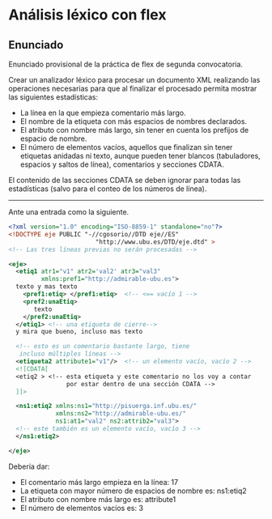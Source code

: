 # Análisis léxico con flex

## Enunciado

Enunciado provisional de la práctica de flex de segunda convocatoria.

Crear un analizador léxico para procesar un documento XML 
realizando las operaciones necesarias para que al finalizar el 
procesado permita mostrar las siguientes estadísticas:
- La línea en la que empieza comentario más largo.
- El nombre de la etiqueta con más espacios de nombres declarados.
- El atributo con nombre más largo, sin tener en cuenta los prefijos
  de espacio de nombre.
- El número de elementos vacíos, aquellos que finalizan sin tener etiquetas 
  anidadas ni texto, aunque pueden tener blancos (tabuladores,
  espacios y saltos de línea), comentarios y secciones CDATA.

El contenido de las secciones CDATA se deben ignorar para todas 
las estadísticas (salvo para el conteo de los números de línea).

------------------------------------------------------------------

Ante una entrada como la siguiente.

```xml
<?xml version="1.0" encoding="ISO-8859-1" standalone="no"?>
<!DOCTYPE eje PUBLIC "-//cgosorio//DTD eje//ES" 
                        "http://www.ubu.es/DTD/eje.dtd" >
<!-- Las tres líneas previas no serán procesadas -->

<eje>
  <etiq1 atr1="v1" atr2='val2' atr3="val3" 
         xmlns:pref1="http://admirable-ubu.es">
  texto y mas texto
    <pref1:etiq> </pref1:etiq>  <!-- <== vacío 1 -->
    <pref2:unaEtiq>
       texto
    </pref2:unaEtiq>
  </etiq1> <!-- una etiqueta de cierre-->
  y mira que bueno, incluso mas texto

  <!-- esto es un comentario bastante largo, tiene 
   incluso múltiples líneas -->
  <etiqueta2 attribute1="v1"/>  <!-- un elemento vacío, vacío 2 -->
  <![CDATA[
  <etiq2 > <!-- esta etiqueta y este comentario no los voy a contar
                por estar dentro de una sección CDATA -->
  ]]>

  <ns1:etiq2 xmlns:ns1="http://pisuerga.inf.ubu.es/"
             xmlns:ns2="http://admirable-ubu.es/"
             ns1:at1="val2" ns2:attrib2="val3">
  <!-- este también es un elemento vacío, vacío 3 -->
  </ns1:etiq2>

</eje>
```

Debería dar:
- El comentario más largo empieza en la línea: 17 
- La etiqueta con mayor número de espacios de nombre es: ns1:etiq2
- El atributo con nombre más largo es: attribute1
- El número de elementos vacíos es: 3

